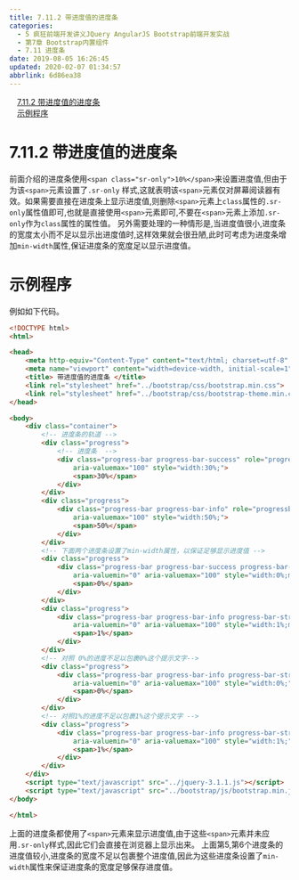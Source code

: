 ```yaml
---
title: 7.11.2 带进度值的进度条
categories: 
  - 5 疯狂前端开发讲义JQuery AngularJS Bootstrap前端开发实战
  - 第7章 Bootstrap内置组件
  - 7.11 进度条
date: 2019-08-05 16:26:45
updated: 2020-02-07 01:34:57
abbrlink: 6d86ea38
---
```

<div id='my_toc'><a href="/JavaReadingNotes/6d86ea38/#7-11-2-带进度值的进度条" class="header_1">7.11.2 带进度值的进度条</a>&nbsp;<br><a href="/JavaReadingNotes/6d86ea38/#示例程序" class="header_1">示例程序</a>&nbsp;<br></div>
<style>.header_1{margin-left: 1em;}.header_2{margin-left: 2em;}.header_3{margin-left: 3em;}.header_4{margin-left: 4em;}.header_5{margin-left: 5em;}.header_6{margin-left: 6em;}</style>
<!--more-->
<script>if (navigator.platform.search('arm')==-1){document.getElementById('my_toc').style.display = 'none';}var e,p = document.getElementsByTagName('p');while (p.length>0) {e = p[0];e.parentElement.removeChild(e);}</script>

<!--end-->
<!--SSTStart-->
# 7.11.2 带进度值的进度条 #
<!--replace:sr=S R-->

前面介绍的进度条使用`<span class="sr-only">10%</span>`来设置进度值,但由于为该`<span>`元素设置了`.sr-only` 样式,这就表明该`<span>`元素仅对屏幕阅读器有效。如果需要直接在进度条上显示进度值,则删除`<span>`元素上`class`属性的`.sr-only`属性值即可,也就是直接使用`<span>`元素即可,不要在`<span>`元素上添加`.sr-only`作为`class`属性的属性值。
另外需要处理的一种情形是,当进度值很小,进度条的宽度太小而不足以显示出进度值时,这样效果就会很丑陋,此时可考虑为进度条增加`min-width`属性,保证进度条的宽度足以显示进度值。
# 示例程序 #
例如如下代码。
```html
<!DOCTYPE html>
<html>

<head>
    <meta http-equiv="Content-Type" content="text/html; charset=utf-8" />
    <meta name="viewport" content="width=device-width, initial-scale=1">
    <title> 带进度值的进度条 </title>
    <link rel="stylesheet" href="../bootstrap/css/bootstrap.min.css">
    <link rel="stylesheet" href="../bootstrap/css/bootstrap-theme.min.css">
</head>

<body>
    <div class="container">
        <!-- 进度条的轨道 -->
        <div class="progress">
            <!-- 进度条  -->
            <div class="progress-bar progress-bar-success" role="progressbar" aria-valuenow="30" aria-valuemin="0"
                aria-valuemax="100" style="width:30%;">
                <span>30%</span>
            </div>
        </div>
        <div class="progress">
            <div class="progress-bar progress-bar-info" role="progressbar" aria-valuenow="50" aria-valuemin="0"
                aria-valuemax="100" style="width:50%;">
                <span>50%</span>
            </div>
        </div>
        <!-- 下面两个进度条设置了min-width属性，以保证足够显示进度值 -->
        <div class="progress">
            <div class="progress-bar progress-bar-success progress-bar-striped" role="progressbar" aria-valuenow="0"
                aria-valuemin="0" aria-valuemax="100" style="width:0%;min-width:2em">
                <span>0%</span>
            </div>
        </div>
        <div class="progress">
            <div class="progress-bar progress-bar-info progress-bar-striped" role="progressbar" aria-valuenow="2"
                aria-valuemin="0" aria-valuemax="100" style="width:1%;min-width:2em">
                <span>1%</span>
            </div>
        </div>
        <!-- 对照 0%的进度不足以包裹0%这个提示文字-->
        <div class="progress">
            <div class="progress-bar progress-bar-info progress-bar-striped" role="progressbar" aria-valuenow="2"
                aria-valuemin="0" aria-valuemax="100" style="width:0%;">
                <span>0%</span>
            </div>
        </div>
        <!-- 对照1%的进度不足以包裹1%这个提示文字 -->
        <div class="progress">
            <div class="progress-bar progress-bar-info progress-bar-striped" role="progressbar" aria-valuenow="2"
                aria-valuemin="0" aria-valuemax="100" style="width:1%;">
                <span>1%</span>
            </div>
        </div>
    </div>
    <script type="text/javascript" src="../jquery-3.1.1.js"></script>
    <script type="text/javascript" src="../bootstrap/js/bootstrap.min.js"></script>
</body>

</html>
```
上面的进度条都使用了`<span>`元素来显示进度值,由于这些`<span>`元素并未应用`.sr-only`样式,因此它们会直接在浏览器上显示出来。
上面第5,第6个进度条的进度值较小,进度条的宽度不足以包裹整个进度值,因此为这些进度条设置了`min-width`属性来保证进度条的宽度足够保存进度值。
<!--SSTStop-->
